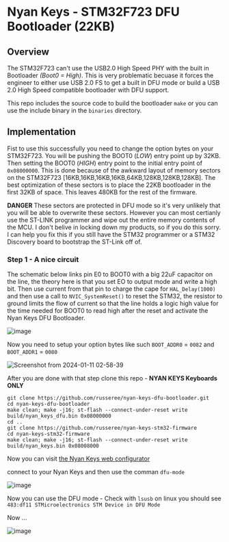# Nyan Keys - STM32F723 DFU Bootloader (22KB)

## Overview
The STM32F723 can't use the USB2.0 High Speed PHY with the built in Bootloader _(Boot0 = High)_. This is very problematic becuase it forces the engineer to either use USB 2.0 FS to get a built in DFU mode or build a USB 2.0 High Speed compatible bootloader with DFU support.

This repo includes the source code to build the bootloader ```make``` or you can use the include binary in the ```binaries``` directory.

## Implementation
Fist to use this successfully you need to change the option bytes on your STM32F723. You will be pushing the BOOT0 (_LOW_) entry point up by 32KB. Then setting the BOOT0 (_HIGH_) entry point to the initial entry point of ```0x08000000```.
This is done because of the awkward layout of memory sectors on the STM32F723 [16KB,16KB,16KB,16KB,64KB,128KB,128KB,128KB]. The best optimization of these sectors is to place the 22KB bootloader in the first 32KB of space. This leaves 
480KB for the rest of the firmware. 

__DANGER__ These sectors are protected in DFU mode so it's very unlikely that you will be able to overwrite these sectors. However you can most certianly use the ST-LINK programmer and wipe out the entire memory contents of the MCU. 
I don't belive in locking down my products, so if you do this sorry. I can help you fix this if you still have the STM32 programmer or a STM32 Discovery board to bootstrap the ST-Link off of.

### Step 1 - A nice circuit

The schematic below links pin E0 to BOOT0 with a big 22uF capacitor on the line, the theory here is that you set EO to output mode and write a high bit. Then use current from that pin to charge the cape for ```HAL_Delay(1000)``` and then use a call to 
```NVIC_SystemReset()``` to reset the STM32, the resistor to ground limits the flow of current so that the line holds a logic high value for the time needed for BOOT0 to read high after the reset and activate the Nyan Keys DFU Bootloader.

![image](https://github.com/russeree/nyan-keys-dfu-bootloader/assets/3104223/854996d2-f43a-4cde-b5b9-398ca2b85385)

Now you need to setup your option bytes like such ```BOOT_ADDR0``` = ```0082``` and ```BOOT_ADDR1``` = ```0080``` 

![Screenshot from 2024-01-11 02-58-39](https://github.com/russeree/nyan-keys-dfu-bootloader/assets/3104223/3eba2ae2-3c05-48e2-bdc3-c7baeb3b5301)

After you are done with that step clone this repo - __NYAN KEYS Keyboards ONLY__
```
git clone https://github.com/russeree/nyan-keys-dfu-bootloader.git
cd nyan-keys-dfu-bootloader
make clean; make -j16; st-flash --connect-under-reset write build/nyan_keys_dfu.bin 0x08000000
cd ..
git clone https://github.com/russeree/nyan-keys-stm32-firmware
cd nyan-keys-stm32-firmware
make clean; make -j16; st-flash --connect-under-reset write build/nyan_keys.bin 0x08008000
```

Now you can visit [the Nyan Keys web configurator](https://russeree.github.io/)

connect to your Nyan Keys and then use the comman ```dfu-mode```

![image](https://github.com/russeree/nyan-keys-dfu-bootloader/assets/3104223/3d40bfd0-05a9-49ec-80c7-894d1a946f25)

Now you can use the DFU mode - Check with ```lsusb``` on linux you should see ```483:df11 STMicroelectronics STM Device in DFU Mode```

Now ...

![image](https://github.com/russeree/nyan-keys-dfu-bootloader/assets/3104223/c56c01a6-1d78-4bf8-ae57-59b5ff0fcbfe)





